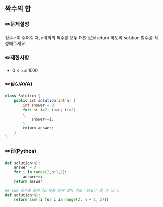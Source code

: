 ## <b>짝수의 합</b>
### ✏️문제설정
정수 `n`이 주어질 때, `n`이하의 짝수를 모두 더한 값을 return 하도록 solution 함수를 작성해주세요.
### ✏️제한사항
* 0 < `n` ≤ 1000
### ✏️답(JAVA)
```java
class Solution {
    public int solution(int n) {
        int answer = 0;
        for(int i=2; i<=n; i+=2)
        {
            answer+=i;
        }
        return answer;
    }
}
```

### ✏️답(Python)
```python
def solution(n):
    answer = 0
    for i in range(2,n+1,2):
        answer+=i
    return answer

## sum 함수를 통해 for문을 안에 넣어 바로 return 할 수 있다.
def solution(n):
    return sum([i for i in range(2, n + 1, 2)])
```